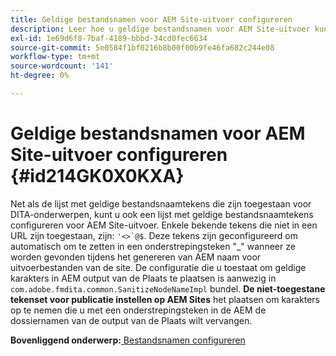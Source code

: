 ```yaml
---
title: Geldige bestandsnamen voor AEM Site-uitvoer configureren
description: Leer hoe u geldige bestandsnamen voor AEM Site-uitvoer kunt configureren
exl-id: 1e69d6f8-7baf-4189-bbbd-34cd0fec6634
source-git-commit: 5e0584f1bf0216b8b00f00b9fe46fa682c244e08
workflow-type: tm+mt
source-wordcount: '141'
ht-degree: 0%

---
```


# Geldige bestandsnamen voor AEM Site-uitvoer configureren {#id214GK0X0KXA}

Net als de lijst met geldige bestandsnaamtekens die zijn toegestaan voor DITA-onderwerpen, kunt u ook een lijst met geldige bestandsnaamtekens configureren voor AEM Site-uitvoer. Enkele bekende tekens die niet in een URL zijn toegestaan, zijn: ```'<>`@$```. Deze tekens zijn geconfigureerd om automatisch om te zetten in een onderstrepingsteken &quot;_&quot; wanneer ze worden gevonden tijdens het genereren van AEM naam voor uitvoerbestanden van de site. De configuratie die u toestaat om geldige karakters in AEM output van de Plaats te plaatsen is aanwezig in `com.adobe.fmdita.common.SanitizeNodeNameImpl` bundel. **De niet-toegestane tekenset voor publicatie instellen op AEM Sites** het plaatsen om karakters op te nemen die u met een onderstrepingsteken in de AEM de dossiernamen van de output van de Plaats wilt vervangen.

**Bovenliggend onderwerp:**[ Bestandsnamen configureren](conf-file-names.md)
